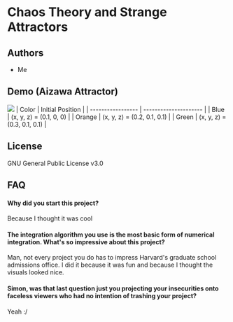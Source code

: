 # Chaos Theory and Strange Attractors

## Authors

- Me

## Demo (Aizawa Attractor)

![](https://github.com/epa058/Strange-Attractors/blob/main/Animations/Aizawa%20Attractor.gif)
| Color             | Initial Position      |
| ----------------- | --------------------- |
| Blue | (x, y, z) = (0.1, 0, 0) |
| Orange | (x, y, z) = (0.2, 0.1, 0.1) |
| Green | (x, y, z) = (0.3, 0.1, 0.1) |

## License

GNU General Public License v3.0

## FAQ

#### Why did you start this project?

Because I thought it was cool

#### The integration algorithm you use is the most basic form of numerical integration. What's so impressive about this project?

Man, not every project you do has to impress Harvard's graduate school admissions office. I did it because it was fun and because I thought the visuals looked nice. 

#### Simon, was that last question just you projecting your insecurities onto faceless viewers who had no intention of trashing your project?

Yeah :/
